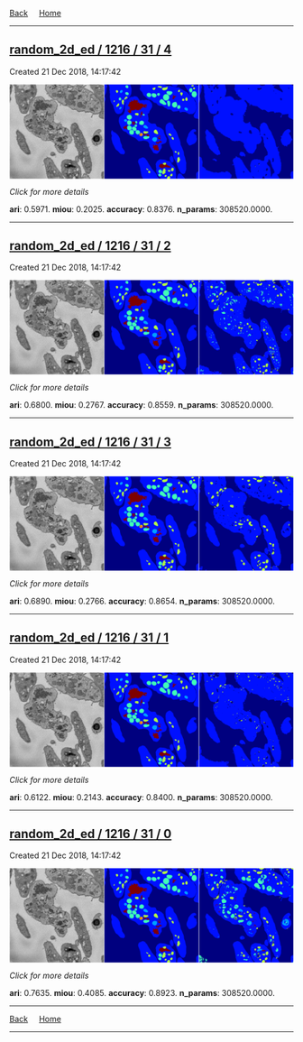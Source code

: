 
[Back](..)&nbsp;&nbsp;&nbsp;&nbsp;&nbsp;[Home](https://leapmanlab.github.io/snapshots)

---

<div class="summary"><a href="4"><h2>random_2d_ed / 1216 / 31 / 4</h2></a><p>Created 21 Dec 2018, 14:17:42
</p><a href="4"><img src="4/media/summary.png" align="center"></a><p>
<i>Click for more details</i>
</p></div>

**ari**: 0.5971. **miou**: 0.2025. **accuracy**: 0.8376. **n_params**: 308520.0000. 

---

<div class="summary"><a href="2"><h2>random_2d_ed / 1216 / 31 / 2</h2></a><p>Created 21 Dec 2018, 14:17:42
</p><a href="2"><img src="2/media/summary.png" align="center"></a><p>
<i>Click for more details</i>
</p></div>

**ari**: 0.6800. **miou**: 0.2767. **accuracy**: 0.8559. **n_params**: 308520.0000. 

---

<div class="summary"><a href="3"><h2>random_2d_ed / 1216 / 31 / 3</h2></a><p>Created 21 Dec 2018, 14:17:42
</p><a href="3"><img src="3/media/summary.png" align="center"></a><p>
<i>Click for more details</i>
</p></div>

**ari**: 0.6890. **miou**: 0.2766. **accuracy**: 0.8654. **n_params**: 308520.0000. 

---

<div class="summary"><a href="1"><h2>random_2d_ed / 1216 / 31 / 1</h2></a><p>Created 21 Dec 2018, 14:17:42
</p><a href="1"><img src="1/media/summary.png" align="center"></a><p>
<i>Click for more details</i>
</p></div>

**ari**: 0.6122. **miou**: 0.2143. **accuracy**: 0.8400. **n_params**: 308520.0000. 

---

<div class="summary"><a href="0"><h2>random_2d_ed / 1216 / 31 / 0</h2></a><p>Created 21 Dec 2018, 14:17:42
</p><a href="0"><img src="0/media/summary.png" align="center"></a><p>
<i>Click for more details</i>
</p></div>

**ari**: 0.7635. **miou**: 0.4085. **accuracy**: 0.8923. **n_params**: 308520.0000. 

---

[Back](..)&nbsp;&nbsp;&nbsp;&nbsp;&nbsp;[Home](https://leapmanlab.github.io/snapshots)

---